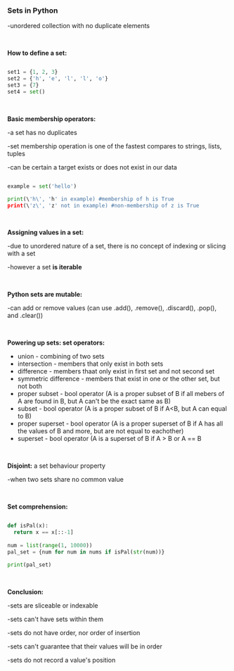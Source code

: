 ### Sets in Python

-unordered collection with no duplicate elements 

</br> 

**How to define a set:**

```python 

set1 = {1, 2, 3}
set2 = {'h', 'e', 'l', 'l', 'o'}
set3 = {7}
set4 = set()
```
</br>

**Basic membership operators:**

-a set has no duplicates 

-set membership operation is one of the fastest compares to strings, lists, tuples 

-can be certain a target exists or does not exist in our data 

```python

example = set('hello')

print(\'h\', 'h' in example) #membership of h is True
print(\'z\', 'z' not in example) #non-membership of z is True 
```
</br>

**Assigning values in a set:**

-due to unordered nature of a set, there is no concept of indexing or slicing with a set 

-however a set **is iterable**

</br>

**Python sets are mutable:**

-can add or remove values (can use .add(), .remove(), .discard(), .pop(), and .clear())

</br>

**Powering up sets: set operators:**

  * union - combining of two sets 
  * intersection - members that only exist in both sets
  * difference - members thaat only exist in first set and not second set 
  * symmetric difference - members that exist in one or the other set, but not both
  * proper subset - bool operator (A is a proper subset of B if all mebers of A are found in B, but A can't be the exact same as B)
  * subset - bool operator (A is a proper subset of B if A<B, but A can equal to B)
  * proper superset - bool operator (A is a proper superset of B if A has all the values of B and more, but are not equal to eachother)
  * superset - bool operator (A is a superset of B if A > B or A == B

</br>

**Disjoint:** a set behaviour property

-when two sets share no common value 

</br>

**Set comprehension:**

```python

def isPal(x):
  return x == x[::-1]
  
num = list(range(1, 10000))
pal_set = {num for num in nums if isPal(str(num))}

print(pal_set)
```
</br>

**Conclusion:**

-sets are sliceable or indexable

-sets can't have sets within them 

-sets do not have order, nor order of insertion

-sets can't guarantee that their values will be in order

-sets do not record a value's position








